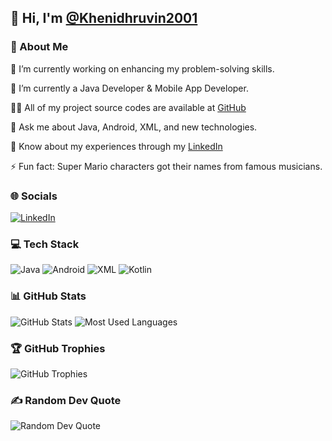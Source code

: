 ## 👋 Hi, I'm [@Khenidhruvin2001](https://github.com/Khenidhruvin2001)

### 💫 About Me

🔭 I’m currently working on enhancing my problem-solving skills.

🌱 I’m currently a Java Developer & Mobile App Developer.

👨‍💻 All of my project source codes are available at [GitHub](https://github.com/Khenidhruvin2001)

💬 Ask me about Java, Android, XML, and new technologies.

📄 Know about my experiences through my [LinkedIn](https://www.linkedin.com/in/dhruvin-kheni-42268720a)

⚡ Fun fact: Super Mario characters got their names from famous musicians.

### 🌐 Socials

[![LinkedIn](https://img.shields.io/badge/LinkedIn-0077B5?style=for-the-badge&logo=linkedin&logoColor=white)](https://www.linkedin.com/in/dhruvin-kheni-42268720a)

### 💻 Tech Stack

![Java](https://img.shields.io/badge/Java-ED8B00?style=for-the-badge&logo=java&logoColor=white)
![Android](https://img.shields.io/badge/Android-3DDC84?style=for-the-badge&logo=android&logoColor=white)
![XML](https://img.shields.io/badge/XML-FF6600?style=for-the-badge&logo=xml&logoColor=white)
![Kotlin](https://img.shields.io/badge/Kotlin-0095D5?style=for-the-badge&logo=kotlin&logoColor=white)

### 📊 GitHub Stats

![GitHub Stats](https://github-readme-stats.vercel.app/api?username=Khenidhruvin2001&show_icons=true&theme=radical)
![Most Used Languages](https://github-readme-stats.vercel.app/api/top-langs/?username=Khenidhruvin2001&layout=compact&theme=radical)

### 🏆 GitHub Trophies

![GitHub Trophies](https://github-profile-trophy.vercel.app/?username=Khenidhruvin2001&theme=radical)

### ✍️ Random Dev Quote

![Random Dev Quote](https://quotes-github-readme.vercel.app/api?type=horizontal&theme=radical)
